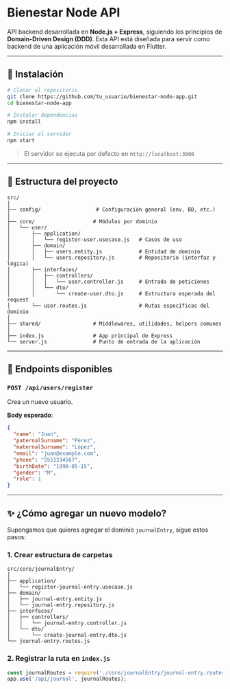 # Bienestar Node API

API backend desarrollada en **Node.js + Express**, siguiendo los principios de **Domain-Driven Design (DDD)**. Esta API está diseñada para servir como backend de una aplicación móvil desarrollada en Flutter.

---

## 🚀 Instalación

```bash
# Clonar el repositorio
git clone https://github.com/tu_usuario/bienestar-node-app.git
cd bienestar-node-app

# Instalar dependencias
npm install

# Iniciar el servidor
npm start
```

> El servidor se ejecuta por defecto en `http://localhost:3000`

---

## 🧱 Estructura del proyecto

```
src/
│
├── config/                  # Configuración general (env, BD, etc.)
│
├── core/                   # Módulos por dominio
│   └── user/
│       ├── application/
│       │   └── register-user.usecase.js   # Casos de uso
│       ├── domain/
│       │   ├── users.entity.js            # Entidad de dominio
│       │   └── users.repository.js        # Repositorio (interfaz y lógica)
│       ├── interfaces/
│       │   ├── controllers/
│       │   │   └── user.controller.js     # Entrada de peticiones
│       │   └── dto/
│       │       └── create-user.dto.js     # Estructura esperada del request
│       └── user.routes.js                 # Rutas específicas del dominio
│
├── shared/                 # Middlewares, utilidades, helpers comunes
│
├── index.js                # App principal de Express
└── server.js               # Punto de entrada de la aplicación
```

---

## 🧺 Endpoints disponibles

### `POST /api/users/register`

Crea un nuevo usuario.

**Body esperado**:

```json
{
  "name": "Juan",
  "paternalSurname": "Pérez",
  "maternalSurname": "López",
  "email": "juan@example.com",
  "phone": "5551234567",
  "birthDate": "1990-05-15",
  "gender": "M",
  "role": 1
}
```

---

## ✨ ¿Cómo agregar un nuevo modelo?

Supongamos que quieres agregar el dominio `journalEntry`, sigue estos pasos:

### 1. Crear estructura de carpetas

```
src/core/journalEntry/
│
├── application/
│   └── register-journal-entry.usecase.js
├── domain/
│   ├── journal-entry.entity.js
│   └── journal-entry.repository.js
├── interfaces/
│   ├── controllers/
│   │   └── journal-entry.controller.js
│   └── dto/
│       └── create-journal-entry.dto.js
└── journal-entry.routes.js
```

### 2. Registrar la ruta en `index.js`

```js
const journalRoutes = require('./core/journalEntry/journal-entry.routes');
app.use('/api/journal', journalRoutes);
```

